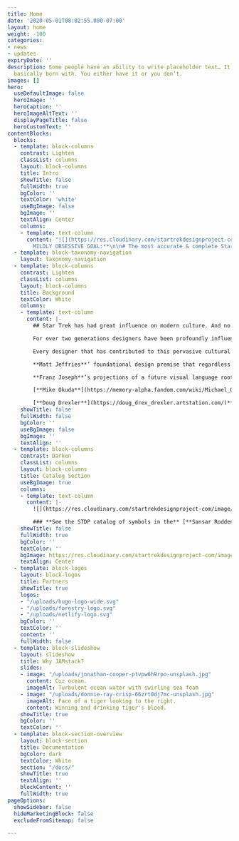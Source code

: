 ```yaml
---
title: Home
date: '2020-05-01T08:02:55.000-07:00'
layout: home
weight: -100
categories:
- news
- updates
expiryDate: ''
description: Some people have an ability to write placeholder text… It’s an art you’re
  basically born with. You either have it or you don’t.
images: []
hero:
  useDefaultImage: false
  heroImage: ''
  heroCaption: ''
  heroImageAltText: ''
  displayPageTitle: false
  heroCustomText: ''
contentBlocks:
  blocks:
  - template: block-columns
    contrast: Lighten
    classList: columns
    layout: block-columns
    title: Intro
    showTitle: false
    fullWidth: true
    bgColor: ''
    textColor: 'white'
    useBgImage: false
    bgImage: ''
    textAlign: Center
    columns:
    - template: text-column
      content: "![](https://res.cloudinary.com/startrekdesignproject-com/image/upload/v1558222570/STDP_LogoBug2.svg)\n\n**ONE
        MILDLY OBSESSIVE GOAL:**\n\n# The most accurate & complete Star Trek symbol database."
  - template: block-taxonomy-navigation
    layout: taxonomy-navigation
  - template: block-columns
    contrast: Lighten
    classList: columns
    layout: block-columns
    title: Background
    textColor: White
    columns:
    - template: text-column
      content: |-
        ## Star Trek has had great influence on modern culture. And no more so than its graphic design.

        For over two generations designers have been profoundly influenced by the symbols, insignias and logos seen in Star Trek. In turn, those generations have, through design, woven aspects of the Star Trek graphic design aesthetic into every aspect of daily life. So much so, that it should be thought of as a unique genre of graphic design.

        Every designer that has contributed to this pervasive cultural influence has used Star Trek’s hopeful and optimistic future for humanity as a guideline. In turn, they applied the same philosophical tenants when creating each new symbol to build a fully evolved and internally consistent visual design spectrum that leverages established design representations of peace, oppression, freedom, foreignness, aggression, etc. and envisions how graphic design will advance along with humanity. But none more than…

        **Matt Jeffries**’ foundational design premise that regardless the technological advance, simple striking visual elements used consistently guides the viewer in forming positive and negative associations.

        **Franz Joseph**’s projections of a future visual language rooted in the United Nations and diplomacy rather than relying on the more obvious military influences.

        [**Mike Okuda**](https://memory-alpha.fandom.com/wiki/Michael_Okuda)’s wonderful imaginary unbroken thread of design from genuine space exploration through to a future of exploration that Star Trek embodies.

        [**Doug Drexler**](https://doug_drex_drexler.artstation.com/)**, William Ware Theiss, Pierre Drolet** and so many more (please scroll down for more on that).
    showTitle: false
    fullWidth: false
    bgColor: ''
    useBgImage: false
    bgImage: ''
    textAlign: ''
  - template: block-columns
    contrast: Darken
    classList: columns
    layout: block-columns
    title: Catalog Section
    useBgImage: true
    columns:
    - template: text-column
      content: |-
        ![](https://res.cloudinary.com/startrekdesignproject-com/image/upload/v1558228884/sansar-logo.png)![](https://res.cloudinary.com/startrekdesignproject-com/image/upload/v1558228884/RoddenberryLogo.png)

        ### **See the STDP catalog of symbols in the** [**Sansar Roddenberry Star Trek Nexus**](https://www.sansar.com/roddenberry "Roddenberry Nexus")
    showTitle: false
    fullWidth: true
    bgColor: ''
    textColor: ''
    bgImage: https://res.cloudinary.com/startrekdesignproject-com/image/upload/v1558222030/STDP_LogoPoster_Mockup_V2.jpg
    textAlign: Center
  - template: block-logos
    layout: block-logos
    title: Partners
    showTitle: true
    logos:
    - "/uploads/hugo-logo-wide.svg"
    - "/uploads/forestry-logo.svg"
    - "/uploads/netlify-logo.svg"
    bgColor: ''
    textColor: ''
    content: ''
    fullWidth: false
  - template: block-slideshow
    layout: slideshow
    title: Why JAMstack?
    slides:
    - image: "/uploads/jonathan-cooper-ptvpw6h9rpo-unsplash.jpg"
      content: Cuz ocean.
      imageAlt: Turbulent ocean water with swirling sea foam
    - image: "/uploads/donnie-ray-crisp-66zrt0dj7mc-unsplash.jpg"
      imageAlt: Face of a tiger looking to the right.
      content: Winning and drinking tiger's blood.
    showTitle: true
    bgColor: ''
    textColor: ''
  - template: block-section-overview
    layout: block-section
    title: Documentation
    bgColor: dark
    textColor: White
    section: "/docs/"
    showTitle: true
    textAlign: ''
    blockContent: ''
    fullWidth: true
pageOptions:
  showSidebar: false
  hideMarketingBlock: false
  excludeFromSitemap: false

---
```

